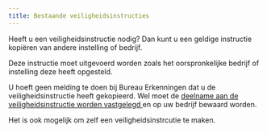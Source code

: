 ```yaml
---
title: Bestaande veiligheidsinstructies
---
```

Heeft u een veiligheidsinstructie nodig? Dan kunt u een geldige instructie kopiëren van andere instelling of bedrijf. 

Deze instructie moet uitgevoerd worden zoals het oorspronkelijke bedrijf of instelling deze heeft opgesteld. 

U hoeft geen melding te doen bij Bureau Erkenningen dat u de veiligheidsinstructie heeft gekopieerd. Wel moet de [deelname aan de veiligheidsinstructie worden vastgelegd ](http://erkenningencontentsite.netlify.com/licenties/welke-licenties-zijn-er/veiligheidsinstructies-administreren/)en op uw bedrijf bewaard worden.

Het is ook mogelijk om zelf een veiligheidsinstrcutie te maken.
